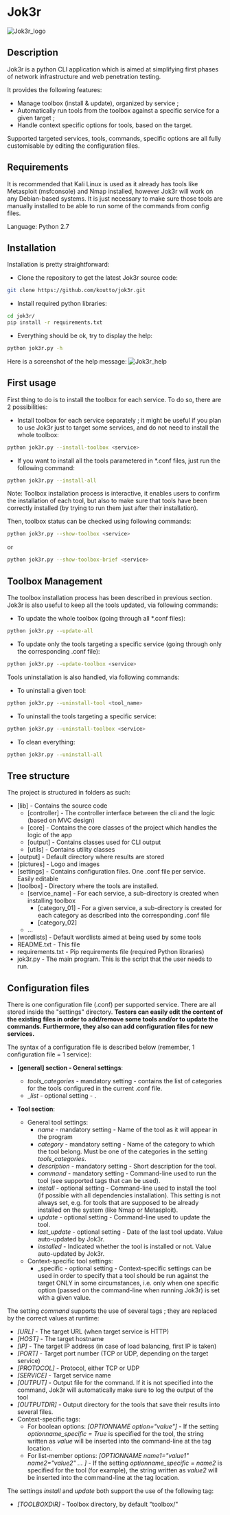 Jok3r
====

![Jok3r_logo](./pictures/logo.png)


Description
----
Jok3r is a python CLI application which is aimed at simplifying first phases of network infrastructure and web penetration testing.

It provides the following features:
* Manage toolbox (install & update), organized by service ;
* Automatically run tools from the toolbox against a specific service for a given target ;
* Handle context specific options for tools, based on the target.

Supported targeted services, tools, commands, specific options are all fully customisable by editing the configuration files.


Requirements
----
It is recommended that Kali Linux is used as it already has tools like Metasploit (msfconsole) and Nmap installed, however Jok3r will work on any Debian-based systems. It is just necessary to make sure those tools are manually installed to be able to run some of the commands from config files.

Language: Python 2.7


Installation
----
Installation is pretty straightforward:

* Clone the repository to get the latest Jok3r source code:
```bash
git clone https://github.com/koutto/jok3r.git
```

* Install required python libraries:
```bash
cd jok3r/
pip install -r requirements.txt
```

* Everything should be ok, try to display the help:
```bash
python jok3r.py -h
```

Here is a screenshot of the help message:
![Jok3r_help](./pictures/help.png)


First usage
----
First thing to do is to install the toolbox for each service. To do so, there are 2 possibilities:

* Install toolbox for each service separately ; it might be useful if you plan to use Jok3r just to target some services, and do not need to install the whole toolbox:
```bash
python jok3r.py --install-toolbox <service>
```

* If you want to install all the tools parametered in *.conf files, just run the following command:
```bash
python jok3r.py --install-all
```

Note: Toolbox installation process is interactive, it enables users to confirm the installation of each tool, but also to make sure that tools have been correctly installed (by trying to run them just after their installation).

Then, toolbox status can be checked using following commands:
```bash
python jok3r.py --show-toolbox <service>
```
or
```bash
python jok3r.py --show-toolbox-brief <service>
```

Toolbox Management
----
The toolbox installation process has been described in previous section.
Jok3r is also useful to keep all the tools updated, via following commands:

* To update the whole toolbox (going through all *.conf files):
```bash
python jok3r.py --update-all
```

* To update only the tools targeting a specific service (going through only the corresponding .conf file):
```bash
python jok3r.py --update-toolbox <service>
```

Tools uninstallation is also handled, via following commands:
* To uninstall a given tool:
```bash
python jok3r.py --uninstall-tool <tool_name>
```

* To uninstall the tools targeting a specific service:
```bash
python jok3r.py --uninstall-toolbox <service>
```

* To clean everything:
```bash
python jok3r.py --uninstall-all
```

Tree structure
----
The project is structured in folders as such:

* [lib] - Contains the source code
  * [controller] - The controller interface between the cli and the logic (based on MVC design)
  * [core] - Contains the core classes of the project which handles the logic of the app 
  * [output] - Contains classes used for CLI output
  * [utils] - Contains utility classes
* [output] - Default directory where results are stored
* [pictures] - Logo and images
* [settings] - Contains configuration files. One .conf file per service. Easily editable
* [toolbox] - Directory where the tools are installed.  
  * [service_name] - For each service, a sub-directory is created when installing toolbox
    * [category_01] - For a given service, a sub-directory is created for each category as described into the corresponding .conf file
    * [category_02]
  * ...
* [wordlists] - Default wordlists aimed at being used by some tools
* README.txt - This file
* requirements.txt - Pip requirements file (required Python libraries)
* jok3r.py - The main program. This is the script that the user needs to run.


Configuration files
----
There is one configuration file (.conf) per supported service. There are all stored inside the "settings" directory.
**Testers can easily edit the content of the existing files in order to add/remove some tools and/or to update the commands. Furthermore, they also can add configuration files for new services.**

The syntax of a configuration file is described below (remember, 1 configuration file = 1 service):

* **[general] section - General settings**:
  * _tools_categories_ - mandatory setting - contains the list of categories for the tools configured in the current .conf file.
  * _<specific>_list_ - optional setting - .

* **Tool section**:
  * General tool settings:
    * _name_ - mandatory setting - Name of the tool as it will appear in the program
    * _category_ - mandatory setting - Name of the category to which the tool belong. Must be one of the categories in the setting _tools_categories_.
    * _description_ - mandatory setting - Short description for the tool.
    * _command_ - mandatory setting - Command-line used to run the tool (see supported tags that can be used).
    * _install_ - optional setting - Command-line used to install the tool (if possible with all dependencies installation). This setting is not always set, e.g. for tools that are supposed to be already installed on the system (like Nmap or Metasploit).
    * _update_ - optional setting - Command-line used to update the tool.
    * _last_update_ - optional setting - Date of the last tool update. Value auto-updated by Jok3r.
    * _installed_ - Indicated whether the tool is installed or not. Value auto-updated by Jok3r.
  * Context-specific tool settings:
    * <specific>_specific - optional setting - Context-specific settings can be used in order to specify that a tool should be run against the target ONLY in some circumstances, i.e. only when one specific option (passed on the command-line when running Jok3r) is set with a given value.

The setting _command_ supports the use of several tags ; they are replaced by the correct values at runtime:
* _[URL]_ - The target URL (when target service is HTTP)
* _[HOST]_ - The target hostname
* _[IP]_ - The target IP address (in case of load balancing, first IP is taken)
* _[PORT]_ - Target port number (TCP or UDP, depending on the target service)
* _[PROTOCOL]_ - Protocol, either TCP or UDP
* _[SERVICE]_ - Target service name
* _[OUTPUT]_ - Output file for the command. If it is not specified into the command, Jok3r will automatically make sure to log the output of the tool
* _[OUTPUTDIR]_ - Output directory for the tools that save their results into several files.
* Context-specific tags:
  * For boolean options: _[OPTIONNAME option="value"]_ - If the setting _optionname_specific = True_ is specified for the tool, the string written as _value_ will be inserted into the command-line at the tag location.
  * For list-member options: _[OPTIONNAME name1="value1" name2="value2" ... ]_ - If the setting _optionname_specific = name2_ is specified for the tool (for example), the string written as _value2_ will be inserted into the command-line at the tag location.
 
The settings _install_ and _update_ both support the use of the following tag:
* _[TOOLBOXDIR]_ - Toolbox directory, by default "toolbox/"
